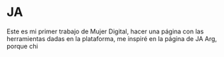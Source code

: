 # JA
Este es mi primer trabajo de Mujer Digital, hacer una página con las herramientas dadas en la plataforma, me inspiré en la página de JA Arg, porque chi
